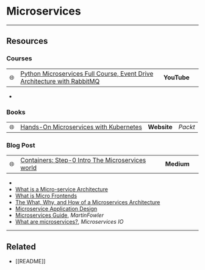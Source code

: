 # Microservices

---

## Resources

### Courses

|     |                                                                                                                         |             |     |
| --- | ----------------------------------------------------------------------------------------------------------------------- | ----------- | --- |
| 🌐  | [Python Microservices Full Course, Event Drive Architecture with RabbitMQ](https://www.youtube.com/watch?v=ddrucr_aAzA) | **YouTube** |     |

-

### Books

|     |                                                                                                                                 |             |         |
| --- | ------------------------------------------------------------------------------------------------------------------------------- | ----------- | ------- |
| 🌐  | [Hands-On Microservices with Kubernetes](https://www.packtpub.com/product/hands-on-microservices-with-kubernetes/9781789805468) | **Website** | _Packt_ |

### Blog Post

|     |                                                                                                                                                      |            |     |
| --- | ---------------------------------------------------------------------------------------------------------------------------------------------------- | ---------- | --- |
| 🌐  | [Containers: Step-0 Intro The Microservices world](https://mamonrasoolabdali.medium.com/containers-step-0-into-the-microservices-world-dd0fff41bdef) | **Medium** |     |

-
- [What is a Micro-service Architecture](https://www.docker.com/resources/what-container)
- [What is Micro Frontends](https://www.gsavitha.in/posts/micro-frontends/)
- [The What, Why, and How of a Microservices Architecture](https://medium.com/hashmapinc/the-what-why-and-how-of-a-microservices-architecture-4179579423a9)
- [Microservice Application Design](https://docs.microsoft.com/en-us/dotnet/architecture/microservices/multi-container-microservice-net-applications/microservice-application-design)
- [Microservices Guide](https://martinfowler.com/microservices/), _MartinFowler_
- [What are microservices?](https://microservices.io/), _Microservices IO_

---

## Related

- [[README]]
